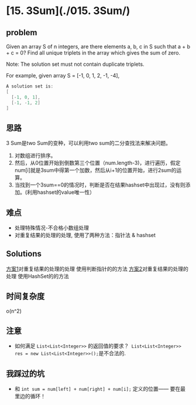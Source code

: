 # [15. 3Sum](./015. 3Sum/)

## problem
Given an array S of n integers, are there elements a, b, c in S such that a + b + c = 0? Find all unique triplets in the array which gives the sum of zero.

Note: The solution set must not contain duplicate triplets.

For example, given array S = [-1, 0, 1, 2, -1, -4],
```java
A solution set is:
[
  [-1, 0, 1],
  [-1, -1, 2]
]
```


## 思路
3 Sum是two Sum的变种，可以利用two sum的二分查找法来解决问题。
1. 对数组进行排序。
2. 然后，从0位置开始到倒数第三个位置（num.length-3)，进行遍历，假定num[i]就是3sum中得第一个加数，然后从i+1的位置开始，进行2sum的运算。
3. 当找到一个3sum==0的情况时，判断是否在结果hashset中出现过，没有则添加。(利用hashset的value唯一性）

## 难点
- 处理特殊情况-不合格小数组处理
- 对重复结果的处理的处理,
    使用了两种方法：指针法 & hashset

## Solutions
[方案1](./Solution.java)对重复结果的处理的处理 使用判断指针的的方法
[方案2](./SolutionHash.java)对重复结果的处理的处理 使用HashSet的的方法

## 时间复杂度
o(n^2)

## 注意
- 如何满足  `List<List<Integer>>` 的返回值的要求？` List<List<Integer>> res = new List<List<Integer>>();`是不合法的.

## 我踩过的坑
- 和 `int sum = num[left] + num[right] + num[i];` 定义的位置—— 要在最里边的循环！
